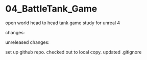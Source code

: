 # 04_BattleTank_Game
open world head to head tank game study for unreal 4

changes:

unreleased changes:

set up github repo.
checked out to local copy.
updated .gitignore